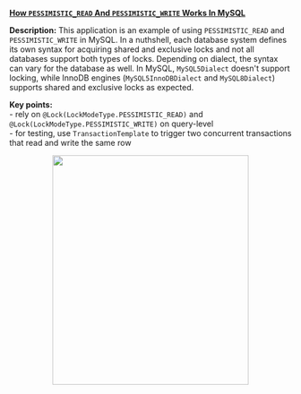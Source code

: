 **[How `PESSIMISTIC_READ` And `PESSIMISTIC_WRITE` Works In MySQL](https://github.com/AnghelLeonard/Hibernate-SpringBoot/tree/master/HibernateSpringBootPessimisticLocks)**
 
**Description:** This application is an example of using `PESSIMISTIC_READ` and `PESSIMISTIC_WRITE` in MySQL. In a nuthshell, each database system defines its own syntax for acquiring shared and exclusive locks and not all databases support both types of locks. Depending on dialect, the syntax can vary for the database as well. In MySQL, `MySQL5Dialect` doesn't support locking, while InnoDB engines (`MySQL5InnoDBDialect` and `MySQL8Dialect`) supports shared and exclusive locks as expected.

**Key points:**\
     - rely on `@Lock(LockModeType.PESSIMISTIC_READ)` and `@Lock(LockModeType.PESSIMISTIC_WRITE)` on query-level\
     - for testing, use `TransactionTemplate` to trigger two concurrent transactions that read and write the same row
     
<a href="https://leanpub.com/java-persistence-performance-illustrated-guide"><p align="center"><img src="https://github.com/AnghelLeonard/Hibernate-SpringBoot/blob/master/Java%20Persistence%20Performance%20Illustrated%20Guide.jpg" height="410" width="350"/></p></a>
